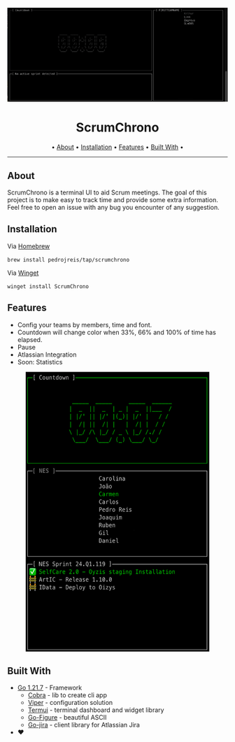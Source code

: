 <div align="center">

![ScrumChrono](./assets/example.gif)

# ScrumChrono

  • <a href="#about">About</a> •
  <a href="#installation">Installation</a> •
  <a href="#features">Features</a> •
  <a href="#built-with">Built With</a> •
</div>

---

## About

ScrumChrono is a terminal UI to aid Scrum meetings. The goal of this project is to make easy to track time and provide some extra information.
Feel free to open an issue with any bug you encounter of any suggestion.

## Installation

Via [Homebrew](https://brew.sh)
```
brew install pedrojreis/tap/scrumchrono
```

Via [Winget](https//github.com/microsoft/winget-cli)
```
winget install ScrumChrono
```

## Features

* Config your teams by members, time and font.
* Countdown will change color when 33%, 66% and 100% of time has elapsed.
* Pause
* Atlassian Integration
* Soon: Statistics

<p align="center">
  <img width="420" height="640" src="./assets/jira_example.png">
</p>

## Built With

* [Go 1.21.7](https://go.dev/dl/) - Framework
    * [Cobra](https://github.com/spf13/cobra) - lib to create cli app
    * [Viper](https://github.com/spf13/viper) - configuration solution
    * [Termui](https://github.com/gizak/termui) - terminal dashboard and widget library
    * [Go-Figure](https://github.com/common-nighthawk/go-figure) - beautiful ASCII
    * [Go-jira](https://github.com/andygrunwald/go-jira) - client library for Atlassian Jira
* ❤️
